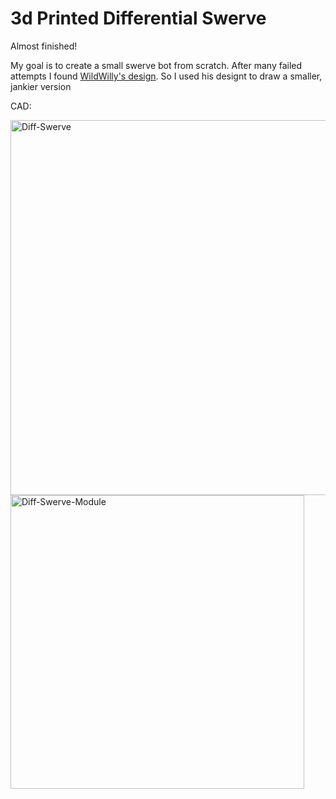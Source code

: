 # 3d Printed Differential Swerve

Almost finished!

My goal is to create a small swerve bot from scratch. After many failed attempts I found [WildWilly's design](https://www.printables.com/model/300105-differential-swerve-drive). So I used his designt to draw a smaller, jankier version <br>

CAD:

<img width="600" alt="Diff-Swerve" src="https://github.com/user-attachments/assets/cfb582d8-75ce-4cb2-9ba4-20033a245fbc">
<br>
<img width="470" alt="Diff-Swerve-Module" src="https://github.com/user-attachments/assets/832c4338-be59-4003-98e9-b717c2810e5f">


